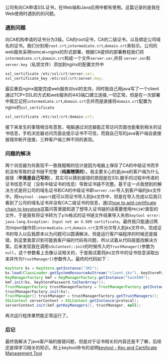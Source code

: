公司有向CA申请SSL证书，在Web端和Java应用中都有使用。这篇记录的是我在Web使用时遇到的的问题。

### 遇到问题

 向CA机构申请的证书分为3级。CA的root证书，CA的二级证书，以及绑定公司域名的证书。我们分别用`root.crt`,`intermediate.crt`,`domain.crt`来标示。公司的web服务采用tomcat+nginx的形式部署，根据CA提供的部署教程我们将`intermediate.crt`,`domain.crt`和成一个文件`server.cer`,并将
`server.cer`和`server.key`（私钥文件）添加到nginx的配置文件中

``` JavaScript
ssl_certificate /etc/ssl/crt/server.cer;
ssl_certificate_key /etc/ssl/crt/server.key;
```
最后重启nginx就能完成web服务对ssl的支持，同时我自己用java写了一个client通过TCP+SSL的方式和web服务的443端口建立连接,一切正常。但是在一次部署中我忘记将`intermediate.crt`,`domain.crt`合并而是直接将`domain.crt`配置为nginx的`ssl_certificate`

``` JavaScript
ssl_certificate /etc/ssl/crt/domain.crt;
```

接下来发生的事情相当有意思，电脑通过浏览器能正常访问页面也能看到相关的证书信息，手机浏览器访问页面会提示证书不可信，而我自己写的java客户端会直接报错并断开连接，三种客户端三种不同的表现。

### 问题的解决

两个浏览器为何表现不一致我粗略的估计是因为电脑上保存了CA的中级证书而手机没有导致的证书链不完整（**纯属瞎猜的**）。我主要关心的是java的客户端为什么报错（**毕竟是自己写的**），其实可以猜到报错的原因是在SSL握手的过程中传递的证书信息不足（没有中级证书的信息）导致证书链不完整。基于这一点我想到的解决方式是将公司的域名证书和CA的中级证书即`server.cer`导入到客户端的jks文件中。用`keytool -import`就可以将证书导入到jks文件中，但是在导入完成以后我只看到了公司的域名证书并没有CA二级证书的信息，通过[how to add certificate chain to keystore](https://stackoverflow.com/questions/16062072/how-to-add-certificate-chain-to-keystore)这篇问答里面知道了想导入证书链的话需要使用`PKCS#7`类型的文件，于是我有将证书转为了`p7b`格式的证书链文件结果导入失败`keytool error: java.lang.Exception: Input not an X.509 certificate`。最终我只能通过两次import操作将`intermediate.crt`,`domain.crt`文件分次导入到jks文件中。完成证书的导入以后我原本以为问题可以圆满解决，但是运行客户端程序的时候还是报错，到这里我意识到可能我客户端的代码有问题，所以试着从代码层面找解决方案。后来发现我在调用`sSLContext::init`的时候传入的`TrustManager[]`参数为`null`，这个参数看上去像认证相关的，于是我试着将jks文件中的证书信息读取出来并作为`TrustManager[]`参数传入。最终的代码如下：

```java
KeyStore ks = KeyStore.getInstance("JKS");
ks.load(ClassLoader.getSystemResourceAsStream("client.jks"), keyStorePassword.toCharArray());
KeyManagerFactory kmf = KeyManagerFactory.getInstance("SunX509");
kmf.init(ks, keyStorePassword.toCharArray());
TrustManagerFactory trustManagerFactory = TrustManagerFactory.getInstance(TrustManagerFactory.getDefaultAlgorithm());
trustManagerFactory.init(ks);
TrustManager[] trustManager = trustManagerFactory.getTrustManagers();
SSLContext serverContext = SSLContext.getInstance(protocal);
serverContext.init(kmf.getKeyManagers(), trustManager, null);
```

再次运行程序果然能正常运行了。

### 后记
最终我解决了java客户端的报错问题，但是对于证书相关的内容还是不了解，后续还是得学习相关的知识。附上keytool命令的说明[keytool - Key and Certificate Management Tool](https://docs.oracle.com/javase/6/docs/technotes/tools/windows/keytool.html)